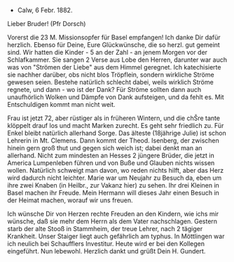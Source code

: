 + Calw, 6 Febr. 1882.

Lieber Bruder! (Pfr Dorsch)

Vorerst die 23 M. Missionsopfer für Basel empfangen! Ich danke Dir dafür herzlich. Ebenso für Deine, Eure Glückwünsche, die so herzl. gut gemeint sind. Wir hatten die Kinder - 5 an der Zahl - an jenem Morgen vor der Schlafkammer. Sie sangen 2 Verse aus Lobe den Herren, darunter war auch was von "Strömen der Liebe" aus dem Himmel geregnet. Ich katechisierte sie nachher darüber, obs nicht blos Tröpflein, sondern wirkliche Ströme gewesen seien. Bestehe natürlich schlecht dabei, weils wirklich Ströme regnete, und dann - wo ist der Dank? Für Ströme sollten dann auch unaufhörlich Wolken und Dämpfe von Dank aufsteigen, und da fehlt es. Mit Entschuldigen kommt man nicht weit.

Frau ist jetzt 72, aber rüstiger als in früheren Wintern, und die chŠre tante klöppelt drauf los und macht Marken zurecht. Es geht sehr friedlich zu. Für Enkel bleibt natürlich allerhand Sorge. Das älteste (18jährige Julie) ist schon Lehrerin in Mt. Clemens. Dann kommt der Theod. Isenberg, der zwischen hinein gern groß thut und gegen sich weich ist; dabei denkt man an allerhand. Nicht zum mindesten an Hesses 2 jüngere Brüder, die jetzt in America Lumpenleben führen und von Buße und Glauben nichts wissen wollen. Natürlich schweigt man davon, wo reden nichts hilft, aber das Herz wird dadurch nicht leichter. Marie war um Neujahr zu Besuch da, eben um ihre zwei Knaben (in Heilbr., zur Vakanz hier) zu sehen. Ihr drei Kleinen in Basel machen ihr Freude. Mein Hermann will dieses Jahr einen Besuch in der Heimat machen, worauf wir uns freuen.

Ich wünsche Dir von Herzen rechte Freuden an den Kindern, wie ichs mir wünsche, daß sie mehr dem Herrn als dem Vater nachschlagen. Gestern starb der alte Stooß in Stammheim, der treue Lehrer, nach 2 tägiger Krankheit. Unser Staiger liegt auch gefährlich am typhus. In Möttlingen war ich neulich bei Schaufflers Investitur. Heute wird er bei den Kollegen eingeführt. 
 Nun lebewohl. Herzlich dankt und grüßt Dein H. Gundert.
